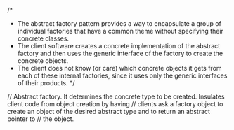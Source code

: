 
/*
- The abstract factory pattern provides a way to encapsulate a group of individual factories that have a common theme without specifying their concrete classes.
- The client software creates a concrete implementation of the abstract factory and then uses the generic interface of the factory to create the concrete objects.
- The client does not know (or care) which concrete objects it gets from each of these internal factories, since it uses only the generic interfaces of their products.
*/

// Abstract factory. It determines the concrete type to be created. Insulates client code from object creation by having
// clients ask a factory object to create an object of the desired abstract type and to return an abstract pointer to
// the object.